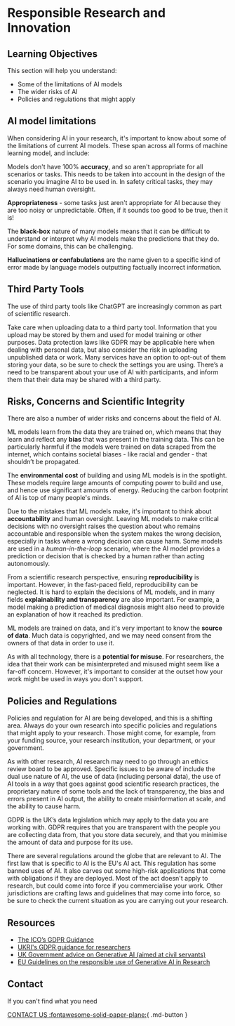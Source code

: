 # Responsible Research and Innovation


## Learning Objectives
This section will help you understand:

- Some of the limitations of AI models
- The wider risks of AI
- Policies and regulations that might apply

## AI model limitations

When considering AI in your research, it's important to know about some of the limitations of current AI models. These span across all forms of machine learning model, and include:

Models don't have 100% **accuracy**, and so aren't appropriate for all scenarios or tasks. This needs to be taken into account in the design of the scenario you imagine AI to be used in. In safety critical tasks, they may always need human oversight.

**Appropriateness** - some tasks just aren't appropriate for AI because they are too noisy or unpredictable. Often, if it sounds too good to be true, then it is!

The **black-box** nature of many models means that it can be difficult to understand or interpret why AI models make the predictions that they do. For some domains, this can be challenging.

**Hallucinations or confabulations** are the name given to a specific kind of error made by language models outputting factually incorrect information.

## Third Party Tools

The use of third party tools like ChatGPT are increasingly common as part of scientific research.

Take care when uploading data to a third party tool. Information that you upload may be stored by them and used for model training or other purposes. Data protection laws like GDPR may be applicable here when dealing with personal data, but also consider the risk in uploading unpublished data or work. Many services have an option to opt-out of them storing your data, so be sure to check the settings you are using. There’s a need to be transparent about your use of AI with participants, and inform them that their data may be shared with a third party. 


## Risks, Concerns and Scientific Integrity

There are also a number of wider risks and concerns about the field of AI.

ML models learn from the data they are trained on, which means that they learn and reflect any **bias** that was present in the training data. This can be particularly harmful if the models were trained on data scraped from the internet, which contains societal biases - like racial and gender - that shouldn’t be propagated.

The **environmental cost** of building and using ML models is in the spotlight. These models require large amounts of computing power to build and use, and hence use significant amounts of energy. Reducing the carbon footprint of AI is top of many people's minds.

Due to the mistakes that ML models make, it's important to think about **accountability** and human oversight. Leaving ML models to make critical decisions with no oversight raises the question about who remains accountable and responsible when the system makes the wrong decision, especially in tasks where a wrong decision can cause harm. Some models are used in a _human-in-the-loop_ scenario, where the AI model provides a prediction or decision that is checked by a human rather than acting autonomously.

From a scientific research perspective, ensuring **reproducibility** is important. However, in the fast-paced field, reproducibility can be neglected. It is hard to explain the decisions of ML models, and in many fields **explainability and transparency** are also important. For example, a model making a prediction of medical diagnosis might also need to provide an explanation of how it reached its prediction.

ML models are trained on data, and it's very important to know the **source of data**. Much data is copyrighted, and we may need consent from the owners of that data in order to use it.

As with all technology, there is a **potential for misuse**. For researchers, the idea that their work can be misinterpreted and misused might seem like a far-off concern. However, it's important to consider at the outset how your work might be used in ways you don't support.



## Policies and Regulations

Policies and regulation for AI are being developed, and this is a shifting area. Always do your own research into specific policies and regulations that might apply to your research. Those might come, for example, from your funding source, your research institution, your department, or your government.

As with other research, AI research may need to go through an ethics review board to be approved. Specific issues to be aware of include the dual use nature of AI, the use of data (including personal data), the use of AI tools in a way that goes against good scientific research practices, the proprietary nature of some tools and the lack of transparency, the bias and errors present in AI output, the ability to create misinformation at scale, and the ability to cause harm.

GDPR is the UK’s data legislation which may apply to the data you are working with. GDPR requires that you are transparent with the people you are collecting data from, that you store data securely, and that you minimise the amount of data and purpose for its use.

There are several regulations around the globe that are relevant to AI. The first law that is specific to AI is the EU's AI act. This regulation has some banned uses of AI. It also carves out some high-risk applications that come with obligations if they are deployed. Most of the act doesn't apply to research, but could come into force if you commercialise your work. Other jurisdictions are crafting laws and guidelines that may come into force, so be sure to check the current situation as you are carrying out your research. 

## Resources

- [The ICO’s GDPR Guidance](https://ico.org.uk/for-organisations/uk-gdpr-guidance-and-resources/)
- [UKRI's GDPR guidance for researchers](https://www.ukri.org/who-we-are/policies-standards-and-data/gdpr-and-research-an-overview-for-researchers/)
- [UK Government advice on Generative AI (aimed at civil servants)](https://www.gov.uk/government/publications/generative-ai-framework-for-hmg)
- [EU Guidelines on the responsible use of Generative AI in Research](https://research-and-innovation.ec.europa.eu/news/all-research-and-innovation-news/guidelines-responsible-use-generative-ai-research-developed-european-research-area-forum-2024-03-20_en)



## Contact

If you can't find what you need

[CONTACT US :fontawesome-solid-paper-plane:](mailto:accelerate-mle@cst.cam.ac.uk){ .md-button }





